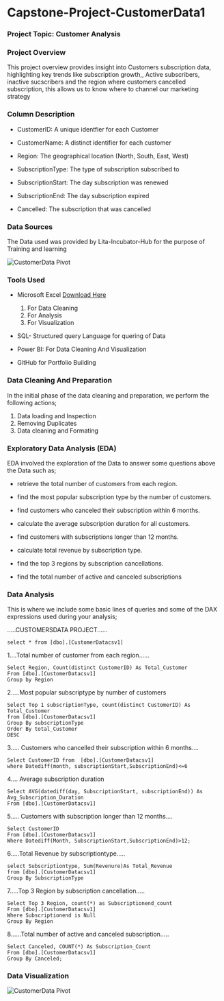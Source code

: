  # Capstone-Project-CustomerData1

### Project Topic: Customer Analysis

### Project Overview

This project overview provides insight into Customers subscription data, highlighting key trends like subscription growth,, Active subscribers, inactive sucscribers and the region where customers cancelled subscription, this allows us to know where to channel our marketing strategy


### Column Description
- CustomerID: A unique identfier for each Customer

- CustomerName: A distinct identifier for each customer

- Region: The geographical location (North, South, East, West)

 - SubscriptionType: The type of subscription subscribed to

- SubscriptionStart: The day subscription was renewed

- SubscriptionEnd: The day subscription expired

- Cancelled: The subscription that was cancelled

### Data Sources

The Data used was provided by Lita-Incubator-Hub for the purpose of Training and learning


![CustomerData Pivot](https://github.com/user-attachments/assets/326a702d-3194-4737-932b-847b51438100)

### Tools Used

- Microsoft Excel [Download Here](https://www.microsoft.com)
    1. For Data Cleaning
    2. For Analysis
    3. For Visualization

- SQL- Structured query Language for quering of Data

- Power BI: For Data Cleaning And Visualization

- GitHub for Portfolio Building

### Data Cleaning And Preparation

In the initial phase of the data cleaning and preparation, we perform the following actions;

1. Data loading and Inspection
2. Removing Duplicates
3. Data cleaning and Formating

### Exploratory Data Analysis (EDA)

EDA involved the exploration of the Data to answer some questions above the Data such as;

- retrieve the total number of customers from each region.
  
- find the most popular subscription type by the number of customers.

- find customers who canceled their subscription within 6 months.

- calculate the average subscription duration for all customers.

- find customers with subscriptions longer than 12 months.

- calculate total revenue by subscription type.

- find the top 3 regions by subscription cancellations.

- find the total number of active and canceled subscriptions


### Data Analysis

This is where we include  some basic lines of queries and some of the DAX expressions used during your analysis;

.....CUSTOMERSDATA PROJECT......


```
select * from [dbo].[CustomerDatacsv1]
```


1....Total number of customer from each region......


```
Select Region, Count(distinct CustomerID) As Total_Customer
From [dbo].[CustomerDatacsv1]
Group by Region
```


2.....Most popular subscriptype by number of customers

```
Select Top 1 subscriptionType, count(distinct CustomerID) As Total_Customer
from [dbo].[CustomerDatacsv1]
Group By subscriptionType
Order By total_Customer
DESC
```

3..... Customers who cancelled their subscription within 6 months....

```
Select CustomerID from  [dbo].[CustomerDatacsv1]    
where Datediff(month, subscriptionStart,SubscriptionEnd)<=6
```

4.... Average subscription duration

```
Select AVG(datediff(day, SubscriptionStart, subscriptionEnd)) As Avg_Subscription_Duration
From [dbo].[CustomerDatacsv1]
```

5..... Customers with subscription longer than 12 months....

```
Select CustomerID
From [dbo].[CustomerDatacsv1]
Where Datediff(Month, SubscriptionStart,SubscriptionEnd)>12;
```

6.....Total Revenue by subscriptiontype.....

```
select Subscriptiontype, Sum(Revenure)As Total_Revenue
from [dbo].[CustomerDatacsv1]
Group By SubscriptionType
```

7.....Top 3 Region by subscription cancellation.....

```
Select Top 3 Region, count(*) as Subscriptionend_count
From [dbo].[CustomerDatacsv1]
Where Subscriptionend is Null
Group By Region 
```

8......Total number of active and canceled subscription.....

```
Select Canceled, COUNT(*) As Subscription_Count
From [dbo].[CustomerDatacsv1]
Group By Canceled;
```


### Data Visualization



![CustomerData Pivot](https://github.com/user-attachments/assets/07218ec1-d882-4e4c-993d-cc93a0060f9c)









